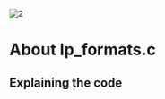 
![2](https://github.com/manningstinson/holbertonschool-printf/assets/104523090/932d0372-09c9-40a4-b857-4e1bd25cadfd)

# About lp_formats.c
## Explaining the code
